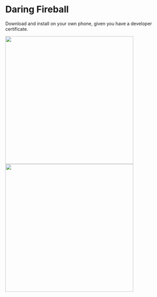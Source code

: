 <h1>Daring Fireball</h1>

Download and install on your own phone, given you have a developer certificate.

<img src="https://user-images.githubusercontent.com/13894518/28766273-b4856d30-7583-11e7-8acc-97c0c60bb0cb.PNG" width="400"/>
<img src="https://user-images.githubusercontent.com/13894518/28766275-b6473f5e-7583-11e7-8cda-131328a28a35.PNG" width="400"/>